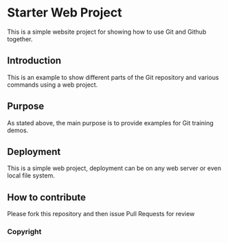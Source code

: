 # Starter Web Project 

This is a simple website project for showing how to use Git and Github together.


## Introduction

This is an example to show different parts of the Git repository and various commands using a web project.

## Purpose

As stated above, the main purpose is to provide examples for Git training demos.

## Deployment

This is a simple web project, deployment can be on any web server or even local file system.

## How to contribute

Please fork this repository and then issue Pull Requests for review 


### Copyright






